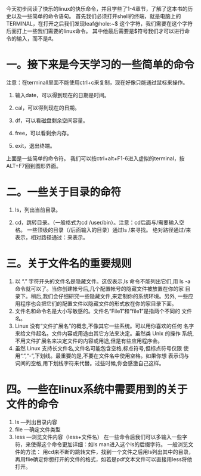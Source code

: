 今天初步阅读了快乐的linux的快乐命令，并且学些了1-4章节，了解了这本书的历史以及一些简单的命令语句。
首先我们必须打开shell的终端，就是电脑上的TERMINAL，在打开之后我们发现leaf@hole:~$ 这个字符，我们需要在这个字符后面打上一些我们需要的linux命令。
其中他最后需要是$符号我们才可以进行命令的输入，而不是#。

# 一。接下来是今天学习的一些简单的命令

注意：在terminall里面不能使用ctrl+c来复制，现在好像只能通过鼠标来操作。

1. 输入date，可以得到现在的日期是时间。

2. cal，可以得到现在的日期。

3. df，可以看磁盘剩余空间容量。

4. free，可以看剩余内存。

5. exit，退出终端。

上面是一些简单的命令符。
我们可以按ctrl+alt+F1-6进入虚拟的terminal，按ALT+F7回到图形界面。

# 二。一些关于目录的命符

1. ls，列出当前目录。

2. cd，跳转目录。（一般格式为cd /user/bin）。注意：cd后面与/需要输入空格。
一些顶级的目录（/后面输入的目录）通过ls /来寻找。
绝对路径通过/来表示，相对路径通过：来表示。

# 三。关于文件名的重要规则

1. 以 “.” 字符开头的文件名是隐藏文件。这仅表示,ls 命令不能列出它们,用 ls
-a 命令就可以了。当你创建帐号后,几个配置帐号的隐藏文件被放置在你的家
目录下。稍后,我们会仔细研究一些隐藏文件,来定制你的系统环境。另外,
一些应用程序也会把它们的配置文件以隐藏文件的形式放在你的家目录下面。
2. 文件名和命令名是大小写敏感的。文件名“File1”和“file1”是指两个不同的
文件名。
3. Linux 没有“文件扩展名”的概念,不像其它一些系统。可以用你喜欢的任何
名字来给文件起名。文件内容或用途由其它方法来决定。虽然类 Unix 的操作
系统,不用文件扩展名来决定文件的内容或用途,但是有些应用程序会。
4. 虽然 Linux 支持长文件名,文件名可能包含空格,标点符号,但标点符号仅限
使用“.”,“-”,下划线。最重要的是,不要在文件名中使用空格。如果你想
表示词与词间的空格,用下划线字符来代替。过些时候,你会感激自己这样。

# 四。一些在linux系统中需要用到的关于文件的命令

1. ls —列出目录内容
2. file —确定文件类型
3. less —浏览文件内容（less+文件名）
在一些命令后我们可以多输入一些字符，来使得这个命令更加详细：如ls man进入这个ls的后缀字符。
一般浏览文件的方法：
用cd来不断的跳转文件，找到一个文件之后用ls列出其中的目录，再用flie确定你想打开的文件的格式，如若是pdf文本文件可以直接用less将他打开。




